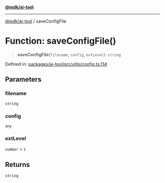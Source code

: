 [**@isdk/ai-tool**](../README.md)

***

[@isdk/ai-tool](../globals.md) / saveConfigFile

# Function: saveConfigFile()

> **saveConfigFile**(`filename`, `config`, `extLevel`): `string`

Defined in: [packages/ai-tool/src/utils/config.ts:114](https://github.com/isdk/ai-tool.js/blob/760349925bceb5de6b4188926a13bfb3f0ce4ced/src/utils/config.ts#L114)

## Parameters

### filename

`string`

### config

`any`

### extLevel

`number` = `1`

## Returns

`string`
